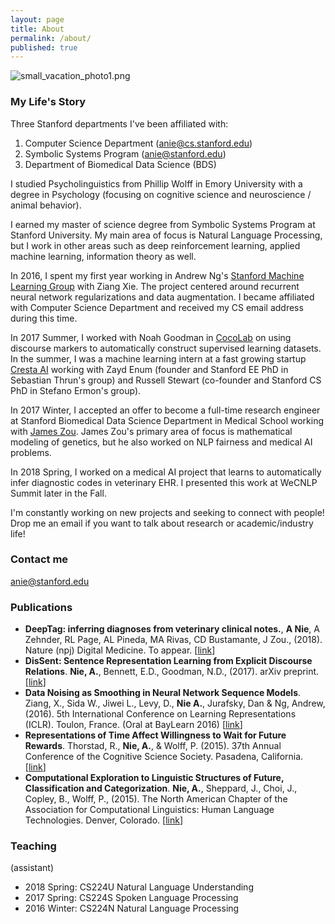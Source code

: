 ```yaml
---
layout: page
title: About
permalink: /about/
published: true
---
```




![small_vacation_photo1.png]({{site.baseurl}}/images/small_vacation_photo1.png)

### My Life's Story

Three Stanford departments I've been affiliated with:

1. Computer Science Department (anie@cs.stanford.edu)
2. Symbolic Systems Program (anie@stanford.edu)
3. Department of Biomedical Data Science (BDS)

I studied Psycholinguistics from Phillip Wolff in Emory University with a degree in Psychology (focusing on cognitive science and neuroscience / animal behavior).

I earned my master of science degree from Symbolic Systems Program at Stanford University. My main area of focus is Natural Language Processing, but I work in other areas such as deep reinforcement learning, applied machine learning, information theory as well.

In 2016, I spent my first year working in Andrew Ng's [Stanford Machine Learning Group](https://stanfordmlgroup.github.io/) with Ziang Xie. The project centered around recurrent neural network regularizations and data augmentation. I became affiliated with Computer Science Department and received my CS email address during this time. 

In 2017 Summer, I worked with Noah Goodman in [CocoLab](https://cocolab.stanford.edu/) on using discourse markers to automatically construct supervised learning datasets. In the summer, I was a machine learning intern at a fast growing startup [Cresta AI](https://www.cresta.ai/) working with Zayd Enum (founder and Stanford EE PhD in Sebastian Thrun's group) and Russell Stewart (co-founder and Stanford CS PhD in Stefano Ermon's group).

In 2017 Winter, I accepted an offer to become a full-time research engineer at Stanford Biomedical Data Science Department in Medical School working with [James Zou](https://sites.google.com/site/jamesyzou/home). James Zou's primary area of focus is mathematical modeling of genetics, but he also worked on NLP fairness and medical AI problems. 

In 2018 Spring, I worked on a medical AI project that learns to automatically infer diagnostic codes in veterinary EHR. I presented this work at WeCNLP Summit later in the Fall.

I'm constantly working on new projects and seeking to connect with people! Drop me an email if you want to talk about research or academic/industry life!


### Contact me

[anie@stanford.edu](mailto:anie@stanford.edu)


### Publications

- **DeepTag: inferring diagnoses from veterinary clinical notes.**, **A Nie**, A Zehnder, RL Page, AL Pineda, MA Rivas, CD Bustamante, J Zou., (2018). Nature (npj) Digital Medicine. To appear. \[[link](https://arxiv.org/abs/1806.10722)\]
- **DisSent: Sentence Representation Learning from Explicit Discourse Relations**. **Nie, A.**, Bennett, E.D., Goodman, N.D., (2017). arXiv preprint. \[[link](https://arxiv.org/abs/1710.04334)\]
- **Data Noising as Smoothing in Neural Network Sequence Models**. Ziang, X., Sida W., Jiwei L., Levy, D., **Nie A.**, Jurafsky, Dan & Ng, Andrew, (2016). 5th International Conference on Learning Representations (ICLR). Toulon, France. (Oral at BayLearn 2016) \[[link](https://arxiv.org/abs/1703.02573)\]
- **Representations of Time Affect Willingness to Wait for Future Rewards**. Thorstad, R., **Nie, A.**, & Wolff, P. (2015). 37th Annual Conference of the Cognitive Science Society. Pasadena, California. \[[link](http://psychology.emory.edu/cognition/wolff/papers/ThorstadNieWolff2015.pdf)\]
- **Computational Exploration to Linguistic Structures of Future, Classification and Categorization**. **Nie, A.**, Sheppard, J., Choi, J., Copley, B., Wolff, P., (2015). The North American Chapter of the Association for Computational Linguistics: Human Language Technologies. Denver, Colorado. \[[link](http://www.aclweb.org/anthology/N15-2#page=178)\]


### Teaching

(assistant)
- 2018 Spring: CS224U Natural Language Understanding
- 2017 Spring: CS224S Spoken Language Processing
- 2016 Winter: CS224N Natural Language Processing

